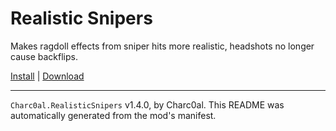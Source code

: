 # Realistic Snipers

Makes ragdoll effects from sniper hits more realistic, headshots no longer cause backflips.

[Install](https://hitman-resources.netlify.app/smf-install-link/https://github.com/charc0al/HM3_RealisticSnipers/releases/latest/download/mod.framework.zip) | [Download](https://github.com/charc0al/HM3_RealisticSnipers/releases/latest/download/mod.framework.zip)

---

`Charc0al.RealisticSnipers` v1.4.0, by Charc0al. This README was automatically generated from the mod's manifest.
